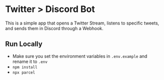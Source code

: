 # Twitter > Discord Bot

This is a simple app that opens a Twitter Stream, listens to specific tweets, and sends them in Discord through a Webhook.

## Run Locally

- Make sure you set the environment variables in `.env.example` and rename it to `.env`
- `npm install`
- `npx parcel`
